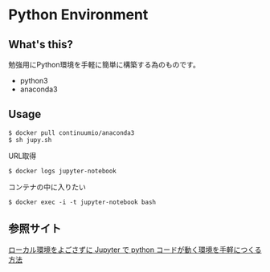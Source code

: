 # Python Environment

## What's this?

勉強用にPython環境を手軽に簡単に構築する為のものです。

- python3
- anaconda3

## Usage

```
$ docker pull continuumio/anaconda3
$ sh jupy.sh
```

URL取得
```
$ docker logs jupyter-notebook
```

コンテナの中に入りたい
```
$ docker exec -i -t jupyter-notebook bash
```

## 参照サイト
[ローカル環境をよごさずに Jupyter で python コードが動く環境を手軽につくる方法](https://qiita.com/yaiwase/items/3a58313e028315004a56)
